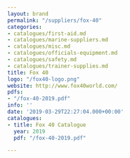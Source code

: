 ```yaml
---
layout: brand
permalink: "/suppliers/fox-40"
categories:
- catalogues/first-aid.md
- catalogues/marine-suppliers.md
- catalogues/misc.md
- catalogues/officials-equipment.md
- catalogues/safety.md
- catalogues/trainer-supplies.md
title: Fox 40
logo: "/fox40-logo.png"
website: http://www.fox40world.com/
pdfs:
- "/fox-40-2019.pdf"
info: ''
date: '2019-03-29T22:27:04.000+00:00'
catalogues:
- title: Fox 40 Catalogue
  year: 2019
  pdf: "/fox-40-2019.pdf"

---
```

